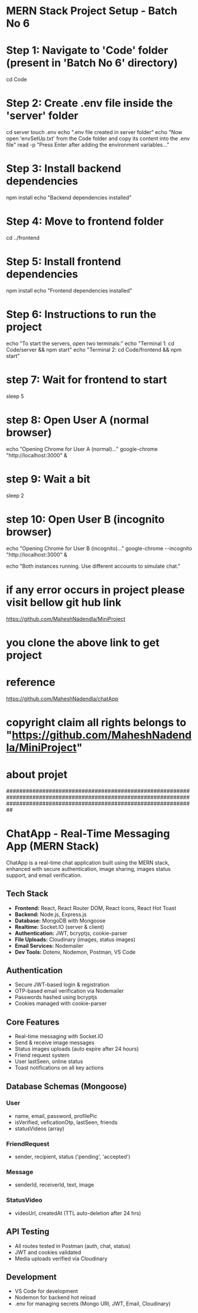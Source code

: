 # MERN Stack Project Setup - Batch No 6

# Step 1: Navigate to 'Code' folder (present in 'Batch No 6' directory)

cd Code

# Step 2: Create .env file inside the 'server' folder

cd server
touch .env
echo ".env file created in server folder"
echo "Now open 'envSetUp.txt' from the Code folder and copy its content into the .env file"
read -p "Press Enter after adding the environment variables..."

# Step 3: Install backend dependencies
npm install
echo "Backend dependencies installed"

# Step 4: Move to frontend folder
cd ../frontend

# Step 5: Install frontend dependencies
npm install
echo "Frontend dependencies installed"

# Step 6: Instructions to run the project
echo "To start the servers, open two terminals:"
echo "Terminal 1: cd Code/server && npm start"
echo "Terminal 2: cd Code/frontend && npm start"


# step 7: Wait for frontend to start
sleep 5

# step 8: Open User A (normal browser)
echo "Opening Chrome for User A (normal)..."
google-chrome "http://localhost:3000" &

# step 9: Wait a bit
sleep 2

# step 10: Open User B (incognito browser)
echo "Opening Chrome for User B (incognito)..."
google-chrome --incognito "http://localhost:3000" &

echo "Both instances running. Use different accounts to simulate chat."



# if any error occurs in project please visit bellow git hub link

https://github.com/MaheshNadendla/MiniProject

# you clone the above link to get project

# reference

https://github.com/MaheshNadendla/chatApp


# copyright claim all rights belongs to "https://github.com/MaheshNadendla/MiniProject"


# about projet

##########################################################################################################################################################################


# ChatApp - Real-Time Messaging App (MERN Stack)

ChatApp is a real-time chat application built using the MERN stack, enhanced with secure authentication, image sharing, images status support, and email verification.

##  Tech Stack
- **Frontend:** React, React Router DOM, React Icons, React Hot Toast
- **Backend:** Node.js, Express.js
- **Database:** MongoDB with Mongoose
- **Realtime:** Socket.IO (server & client)
- **Authentication:** JWT, bcryptjs, cookie-parser
- **File Uploads:** Cloudinary (images, status images)
- **Email Services:** Nodemailer
- **Dev Tools:** Dotenv, Nodemon, Postman, VS Code

##  Authentication
- Secure JWT-based login & registration
- OTP-based email verification via Nodemailer
- Passwords hashed using bcryptjs
- Cookies managed with cookie-parser

##  Core Features
- Real-time messaging with Socket.IO
- Send & receive image messages
- Status images uploads (auto expire after 24 hours)
- Friend request system
- User lastSeen, online status
- Toast notifications on all key actions

##  Database Schemas (Mongoose)
### User
- name, email, password, profilePic
- isVerified, veficationOtp, lastSeen, friends
- statusVideos (array)

### FriendRequest
- sender, recipient, status ('pending', 'accepted')

### Message
- senderId, receiverId, text, image

### StatusVideo
- videoUrl, createdAt (TTL auto-deletion after 24 hrs)

##  API Testing
- All routes tested in Postman (auth, chat, status)
- JWT and cookies validated
- Media uploads verified via Cloudinary

##  Development
- VS Code for development
- Nodemon for backend hot reload
- .env for managing secrets (Mongo URI, JWT, Email, Cloudinary)




